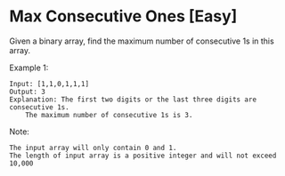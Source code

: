 # Max Consecutive Ones [Easy]

Given a binary array, find the maximum number of consecutive 1s in this array.

Example 1:
```
Input: [1,1,0,1,1,1]
Output: 3
Explanation: The first two digits or the last three digits are consecutive 1s.
    The maximum number of consecutive 1s is 3.
```
Note:
```
The input array will only contain 0 and 1.
The length of input array is a positive integer and will not exceed 10,000
```